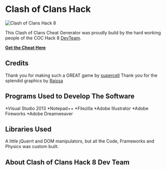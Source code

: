 # Clash of Clans Hack

![Clash of Clans Hack 8](http://www.clashofclanshack8.com/image/Splash-Screen-Clash-of-Clans-Hack-8.png)

This Clash of Clans Cheat Generator was proudly build by the hard working people of the COC Hack 8 [DevTeam](http://twitter.com/CoC_hack8).

**[Get the Cheat Here](http://www.clashofclanshack8.com/product/free-clash-clans-hack/)**

## Credits

Thank you for making such a GREAT game by [supercell](https://twitter.com/supercellgames)
Thank you for the splendid graphics by [Raissa](https://twitter.com/rpellos)

## Programs Used to Develop The Software

*Visual Studio 2013
*Notepad++
*Filezilla
*Adobe Illustrator
*Adobe Fireworks
*Adobe Dreamweaver

## Libraries Used
A little jQuerrt and DOM manipulators, but all the Code, Frameworks and Physics was custom built.

## About Clash of Clans Hack 8 Dev Team
